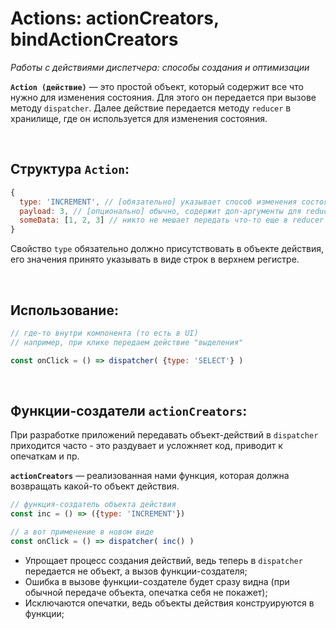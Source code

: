 # Actions: actionCreators, bindActionCreators
_Работы с действиями диспетчера: способы создания и оптимизации_

__`Action (действие)`__ — это простой объект, который содержит все что нужно для изменения состояния. Для этого он передается при вызове методу `dispatcher`. Далее действие передается методу `reducer` в хранилище, где он используется для изменения состояния.

<br>

## Структура `Action`:
```javascript
{
  type: 'INCREMENT', // [обязательно] указывает способ изменения состояния в reducer
  payload: 3, // [опционально] обычно, содержит доп-аргументы для reducer
  someData: [1, 2, 3] // никто не мешает передать что-то еще в reducer
}
```
Свойство `type` обязательно должно присутствовать в объекте действия, его значения принято указывать в виде строк в верхнем регистре.

<br>

## Использование:
```javascript
// где-то внутри компонента (то есть в UI)
// например, при клике передаем действие "выделения"

const onClick = () => dispatcher( {type: 'SELECT'} )
```

<br>

## Функции-создатели `actionCreators`:
При разработке приложений передавать объект-действий в `dispatcher` приходится часто - это раздувает и усложняет код, приводит к опечаткам и пр.

__`actionCreators`__ — реализованная нами функция, которая должна возвращать какой-то объект действия. 

```javascript
// функция-создатель объекта действия
const inc = () => ({type: 'INCREMENT'})

// а вот применение в новом виде
const onClick = () => dispatcher( inc() )
```

* Упрощает процесс создания действий, ведь теперь в `dispatcher` передается не объект, а вызов функции-создателя;
* Ошибка в вызове функции-создателе будет сразу видна (при обычной передаче объекта, опечатка себя не покажет);
* Исключаются опечатки, ведь объекты действия конструируются в функции;
